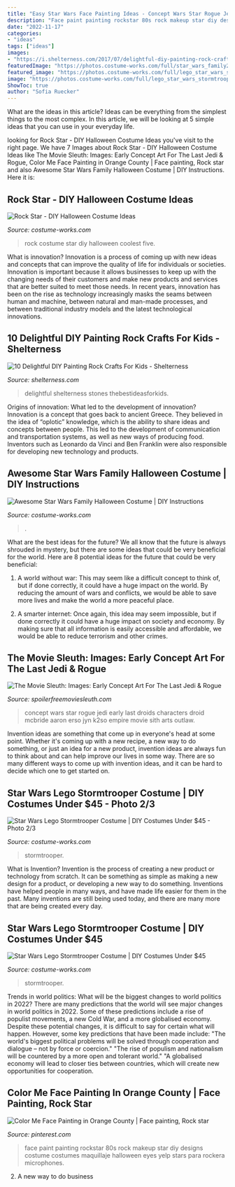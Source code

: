 ```yaml
---
title: "Easy Star Wars Face Painting Ideas - Concept Wars Star Rogue Jedi Early Last Droids Characters Droid Mcbride Aaron Erso Jyn K2so Empire Movie Sith Arts Outlaw"
description: "Face paint painting rockstar 80s rock makeup star diy designs costume costumes maquillaje halloween eyes yelp stars para rockera microphones"
date: "2022-11-17"
categories:
- "ideas"
tags: ["ideas"]
images:
- "https://i.shelterness.com/2017/07/delightful-diy-painting-rock-crafts-for-kids-4.jpg"
featuredImage: "https://photos.costume-works.com/full/star_wars_family28.jpg"
featured_image: "https://photos.costume-works.com/full/lego_star_wars_stormtrooper.jpg"
image: "https://photos.costume-works.com/full/lego_star_wars_stormtrooper.jpg"
ShowToc: true
author: "Sofia Ruecker"
---
```



What are the ideas in this article?
Ideas can be everything from the simplest things to the most complex. In this article, we will be looking at 5 simple ideas that you can use in your everyday life.

	

		
looking for Rock Star - DIY Halloween Costume Ideas you've visit to the right page. We have 7 Images about Rock Star - DIY Halloween Costume Ideas like The Movie Sleuth: Images: Early Concept Art For The Last Jedi &amp; Rogue, Color Me Face Painting in Orange County | Face painting, Rock star and also Awesome Star Wars Family Halloween Costume | DIY Instructions. Here it is:
		
    
## Rock Star - DIY Halloween Costume Ideas

<img loading=lazy src="https://photos.costume-works.com/full/rock_star1.jpg" onerror="this.onerror=null;this.src='https://tse3.mm.bing.net/th?id=OIP.KbTnZlfDJ8CY6Udp0AG79AHaKg&amp;pid=15.1';" alt="Rock Star - DIY Halloween Costume Ideas">

_Source: costume-works.com_

>rock costume star diy halloween coolest five. 

	

What is innovation?
Innovation is a process of coming up with new ideas and concepts that can improve the quality of life for individuals or societies. Innovation is important because it allows businesses to keep up with the changing needs of their customers and make new products and services that are better suited to meet those needs. In recent years, innovation has been on the rise as technology increasingly masks the seams between human and machine, between natural and man-made processes, and between traditional industry models and the latest technological innovations.

    
## 10 Delightful DIY Painting Rock Crafts For Kids - Shelterness

<img loading=lazy src="https://i.shelterness.com/2017/07/delightful-diy-painting-rock-crafts-for-kids-4.jpg" onerror="this.onerror=null;this.src='https://tse3.mm.bing.net/th?id=OIP.EzSlCS-d2IKQA8W6uteVXAHaE8&amp;pid=15.1';" alt="10 Delightful DIY Painting Rock Crafts For Kids - Shelterness">

_Source: shelterness.com_

>delightful shelterness stones thebestideasforkids. 

	

Origins of innovation: What led to the development of innovation?
Innovation is a concept that goes back to ancient Greece. They believed in the idea of “oplotic” knowledge, which is the ability to share ideas and concepts between people. This led to the development of communication and transportation systems, as well as new ways of producing food. Inventors such as Leonardo da Vinci and Ben Franklin were also responsible for developing new technology and products.

    
## Awesome Star Wars Family Halloween Costume | DIY Instructions

<img loading=lazy src="https://photos.costume-works.com/full/star_wars_family28.jpg" onerror="this.onerror=null;this.src='https://tse2.mm.bing.net/th?id=OIP.HWH5HRqCfyl19mtQcSohkQHaMU&amp;pid=15.1';" alt="Awesome Star Wars Family Halloween Costume | DIY Instructions">

_Source: costume-works.com_

>. 

	

What are the best ideas for the future?
We all know that the future is always shrouded in mystery, but there are some ideas that could be very beneficial for the world. Here are 8 potential ideas for the future that could be very beneficial:
1. A world without war: This may seem like a difficult concept to think of, but if done correctly, it could have a huge impact on the world. By reducing the amount of wars and conflicts, we would be able to save more lives and make the world a more peaceful place.

2. A smarter internet: Once again, this idea may seem impossible, but if done correctly it could have a huge impact on society and economy. By making sure that all information is easily accessible and affordable, we would be able to reduce terrorism and other crimes.


    
## The Movie Sleuth: Images: Early Concept Art For The Last Jedi &amp; Rogue

<img loading=lazy src="https://4.bp.blogspot.com/-abNryZyU8sU/WpGKG78U7mI/AAAAAAAAX30/n1IDdM-owfETIA-Zie5C_giyPvtBnomDwCEwYBhgL/s1600/aaron-mcbride-0010-drd-k2so-141218-v017-bodyfrontback-amcb.jpg" onerror="this.onerror=null;this.src='https://tse1.mm.bing.net/th?id=OIP.3MB8ENvvTQOXMjg5zPm29AHaLZ&amp;pid=15.1';" alt="The Movie Sleuth: Images: Early Concept Art For The Last Jedi &amp; Rogue">

_Source: spoilerfreemoviesleuth.com_

>concept wars star rogue jedi early last droids characters droid mcbride aaron erso jyn k2so empire movie sith arts outlaw. 

	

Invention ideas are something that come up in everyone's head at some point. Whether it's coming up with a new recipe, a new way to do something, or just an idea for a new product, invention ideas are always fun to think about and can help improve our lives in some way. There are so many different ways to come up with invention ideas, and it can be hard to decide which one to get started on.

    
## Star Wars Lego Stormtrooper Costume | DIY Costumes Under $45 - Photo 2/3

<img loading=lazy src="https://photos.costume-works.com/full/lego_star_wars_stormtrooper1.jpg" onerror="this.onerror=null;this.src='https://tse3.mm.bing.net/th?id=OIP.uy1PxZJc_K2bGMwDjm04qQHaJ9&amp;pid=15.1';" alt="Star Wars Lego Stormtrooper Costume | DIY Costumes Under $45 - Photo 2/3">

_Source: costume-works.com_

>stormtrooper. 

	

What is Invention?
Invention is the process of creating a new product or technology from scratch. It can be something as simple as making a new design for a product, or developing a new way to do something. Inventions have helped people in many ways, and have made life easier for them in the past. Many inventions are still being used today, and there are many more that are being created every day.

    
## Star Wars Lego Stormtrooper Costume | DIY Costumes Under $45

<img loading=lazy src="https://photos.costume-works.com/full/lego_star_wars_stormtrooper.jpg" onerror="this.onerror=null;this.src='https://tse1.mm.bing.net/th?id=OIP.Ppa_nn-jM9hpwbaB4MynWgHaLX&amp;pid=15.1';" alt="Star Wars Lego Stormtrooper Costume | DIY Costumes Under $45">

_Source: costume-works.com_

>stormtrooper. 

	

Trends in world politics: What will be the biggest changes to world politics in 2022?
There are many predictions that the world will see major changes in world politics in 2022. Some of these predictions include a rise of populist movements, a new Cold War, and a more globalised economy. Despite these potential changes, it is difficult to say for certain what will happen. However, some key predictions that have been made include: 
"The world's biggest political problems will be solved through cooperation and dialogue – not by force or coercion."
"The rise of populism and nationalism will be countered by a more open and tolerant world."
"A globalised economy will lead to closer ties between countries, which will create new opportunities for cooperation.

    
## Color Me Face Painting In Orange County | Face Painting, Rock Star

<img loading=lazy src="https://i.pinimg.com/originals/c3/d1/a8/c3d1a85fbcac724ff47061695588d2eb.jpg" onerror="this.onerror=null;this.src='https://tse2.mm.bing.net/th?id=OIP.DUysZ41upFSNpkn-0-PzxwAAAA&amp;pid=15.1';" alt="Color Me Face Painting in Orange County | Face painting, Rock star">

_Source: pinterest.com_

>face paint painting rockstar 80s rock makeup star diy designs costume costumes maquillaje halloween eyes yelp stars para rockera microphones. 

	

2. A new way to do business 

